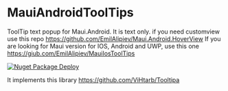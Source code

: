 # MauiAndroidToolTips
 
ToolTip text popup for Maui.Android. It is text only. 
if you need customview use this repo https://github.com/EmilAlipiev/Maui.Android.HoverView
If you are looking for Maui version for IOS, Android and UWP, use this one https://giub.com/EmilAlipiev/MauiIosToolTips

[![Nuget Package Deploy](https://github.com/EmilAlipiev/XamarinAndroidToolTips/workflows/Nuget%20Package%20Deploy/badge.svg)](https://www.nuget.org/packages/MauiAndroid.ToolTips/)

It implements this library https://github.com/ViHtarb/Tooltipa
